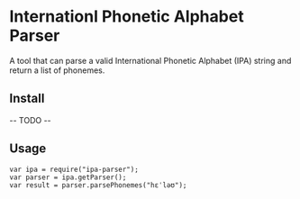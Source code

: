 # Internationl Phonetic Alphabet Parser

A tool that can parse a valid International Phonetic Alphabet (IPA) string and return a list of phonemes.

## Install

-- TODO --

## Usage
```
var ipa = require("ipa-parser");
var parser = ipa.getParser();
var result = parser.parsePhonemes("hɛˈləʊ");
```
